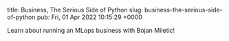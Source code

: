 title: Business, The Serious Side of Python
slug: business-the-serious-side-of-python
pub: Fri, 01 Apr 2022 10:15:29 +0000

Learn about running an MLops business with Bojan Miletic!
